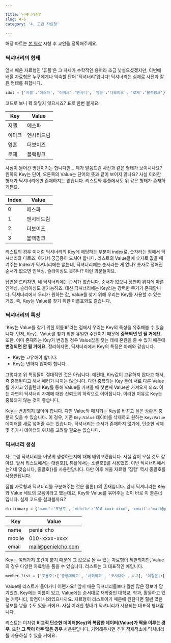 ```yaml
---

title: 딕셔너리란?
slug: 4-6
category: '4. 고급 자료형'

---
```


해당 파트는 [본 영상](https://www.youtube.com/watch?v=yW2MZzAyjmE&feature=youtu.be) 시청 후 교안을 정독해주세요.

### 딕셔너리의 형태

앞서 배운 자료형인 '튜플'은 그 자체가 수학적인 용어라 조금 낯설으셨겠지만, 이번에 배울 자료형은 누구에게나 익숙할 단어 '딕셔너리'입니다! 딕셔너리는 실제로 사전과 같은 형태를 취합니다.

```python
idol = {'지젤':'에스파', '이마크':'엔시티', '영훈':'더보이즈', '로제':'블랙핑크'}
```

코드로 보니 확 와닿지 않으시죠? 표로 한번 볼게요.

| Key    | Value      |
| ------ | ---------- |
| 지젤   | 에스파     |
| 이마크 | 엔시티드림 |
| 영훈   | 더보이즈   |
| 로제   | 블랙핑크   |

사심이 들어간 명단이기는 합니다만... 제가 말씀드린 사전과 같은 형태가 보이시나요? 왼쪽의 Key는 단어, 오른쪽의 Value는 단어의 뜻과 같이 보이지 않나요? 사실 이러한 형태가 딕셔너리에만 존재하지는 않습니다. 리스트와 튜플에서도 위 같은 형태가 존재하거든요.

| Index | Value      |
| ----- | ---------- |
| 0     | 에스파     |
| 1     | 엔시티드림 |
| 2     | 더보이즈   |
| 3     | 블랙핑크   |

리스트의 경우 이처럼 딕셔너리의 Key에 해당하는 부분이 index로, 숫자라는 점에서 딕셔너리와 다르죠. 여기서 궁금증이 드셔야 합니다. 리스트의 Value들에 숫자로 값을 매겨주는 Index가 딕셔너리에는 없는데, 딕셔너리에는 순서라는 게 없나? 숫자로 정해진 순서가 없으면 인덱싱, 슬라이싱도 못하나? 이런 의문들이요. 

답변을 드리자면, 네 딕셔너리에는 순서가 없습니다. 순서가 없으니 당연히 위치에 따른 인덱싱, 슬라이싱도 불가능하죠. 대신 딕셔너리에는 Key라는 강력한 무기가 존재합니다. 딕셔너리에서 우리가 원하는 값, Value를 찾기 위해 우리는 Key를 사용할 수 있는 거죠. 즉, Key는 Value를 찾기 위한 이름표와도 같습니다.

### 딕셔너리의 특징

'Key는 Value를 찾기 위한 이름표'라는 점에서 우리는 Key의 특성을 유추해볼 수 있습니다. 먼저, Key는 Value를 찾기 위한 유일한 수단이기 때문에 **중복되면 안 될 거에요.** 또한, 이미 존재하는 Key가 변경될 경우 Value값을 찾는 데에 혼란을 줄 수 있기 때문에 **변경되면 안 될 거에요.** 정리하자면, 딕셔너리에서 Key의 특징은 아래와 같습니다.

- Key는 고유해야 합니다.
- Key는 변하지 않아야 합니다.

그렇다고 위 특징들이 절대적인 것은 아닙니다. 예컨대, Key값이 고유하지 않다고 해서, 즉 중복된다고 해서 에러가 나지는 않습니다. 다만 중복되는 Key 들이 서로 다른 Value를 가지고 있을텐데 Key를 통해 Value를 가져올 때 첫번째 Value만 가져오게 되죠. 이는 자연히 딕셔너리 자체에 대한 신뢰도의 하락으로 이어집니다. 이러한 이유로 Key는 중복되지 않는 것이 좋습니다.

Key는 변경되지 않아야 합니다. 다만 Value와 매치되는 Key를 바꾸고 싶은 상황은 충분히 있을 수 있습니다. 이 경우, 기존 `Key:Value` 데이터를 삭제하고 원하는 `Key:Value` 데이터를 새로 넣어줄 수는 있습니다. 딕셔너리는 순서가 존재하지 않기에, 단순한 삭제 및 추가시 데이터의 위치를 고려할 필요는 없습니다.

### 딕셔너리 생성

자, 그럼 딕셔너리를 어떻게 생성하는지에 대해 배워보겠습니다. 사실 감이 오실 것도 같아요. 앞서 리스트에서는 대괄호[], 튜플에서는 소괄호()를 사용했죠. 이번 딕셔너리에서는? 네 맞습니다, 중괄호{}를 사용한답니다. 다만 이후 배울 자료형 '집합' 역시 중괄호를 사용한답니다.

집합 자료형과 딕셔너리를 구분해주는 것은 콜론(:)의 존재입니다. 앞서 딕셔너리는 Key와 Value 세트의 모음이라고 했는데요, Key와 Value를 묶어주는 것이 바로 이 콜론(:)입니다. 실제 코드를 살펴볼까요?

```python
dictionary = {'name':'조용주', 'mobile':'010-xxxx-xxxx', 'email':'mail@penielcho.com'}
```

| Key    | Value              |
| ------ | ------------------ |
| name   | peniel cho         |
| mobile | 010-xxxx-xxxx      |
| email  | mail@penielcho.com |

Key는 여러가지 조건이 붙기 때문에 그 값으로 올 수 있는 자료형이 제한되지만, Value의 경우 다양한 자료형을 품을 수 있습니다. 리스트는 그 대표적인 예입니다.

```python
member_list = {'조용주':['중앙대학교', '사회학과', '코사다마', 4.2], '이정윤':['중앙대학교', '문헌정보학과', '코사다마', 4.5]}
```

Value에 리스트가 들어가니 어떤가요? 앞서 배운 딕셔너리들보다 훨씬 많은 정보가 담겨있죠. Key에는 이름이 있고, Value에는 순서대로 재학중인 대학교, 학과, 활동하고 있는 커뮤니티, 학점이 나와있으니까요. 자료형이 리스트이기 때문에 원한다면 훨씬 많은 정보를 넣을 수도 있을 거에요. 사실 이러한 형태가 딕셔너리가 사용되는 대표적 형태랍니다.

리스트는 이처럼 **비교적 단순한 데이터(Key)와 복잡한 데이터(Value)가 짝을 이루는 경우**, 또한 **그 짝이 아주 많은 경우** 사용된답니다. 기억해두시면 추후 적재적소에 딕셔너리를 사용하실 수 있을 거에요.

